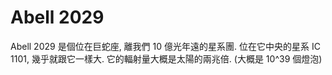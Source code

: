 # Abell 2029

Abell 2029 是個位在巨蛇座, 離我們 10 億光年遠的星系團. 位在它中央的星系 IC 1101,
幾乎就跟它一樣大. 它的輻射量大概是太陽的兩兆倍. (大概是 10^39 個燈泡)
